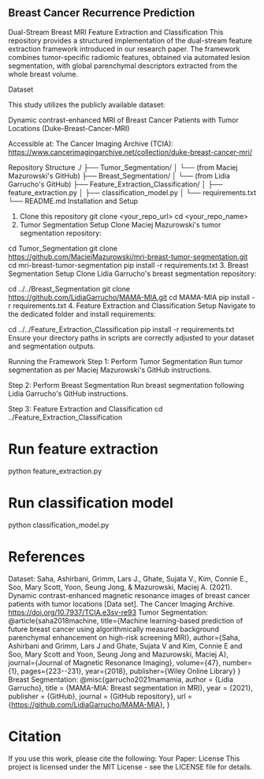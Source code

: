 ##  Breast Cancer Recurrence Prediction
Dual-Stream Breast MRI Feature Extraction and Classification
This repository provides a structured implementation of the dual-stream feature extraction framework introduced in our research paper. The framework combines tumor-specific radiomic features, obtained via automated lesion segmentation, with global parenchymal descriptors extracted from the whole breast volume.

Dataset

This study utilizes the publicly available dataset:

Dynamic contrast-enhanced MRI of Breast Cancer Patients with Tumor Locations (Duke-Breast-Cancer-MRI)

Accessible at: The Cancer Imaging Archive (TCIA): https://www.cancerimagingarchive.net/collection/duke-breast-cancer-mri/

Repository Structure
./
├── Tumor_Segmentation/
│   └── (from Maciej Mazurowski's GitHub)
├── Breast_Segmentation/
│   └── (from Lidia Garrucho's GitHub)
├── Feature_Extraction_Classification/
│   ├── feature_extraction.py
│   ├── classification_model.py
│   └── requirements.txt
└── README.md
Installation and Setup
1. Clone this repository
git clone <your_repo_url>
cd <your_repo_name>
2. Tumor Segmentation Setup
Clone Maciej Mazurowski's tumor segmentation repository:

cd Tumor_Segmentation
git clone https://github.com/MaciejMazurowski/mri-breast-tumor-segmentation.git
cd mri-breast-tumor-segmentation
pip install -r requirements.txt
3. Breast Segmentation Setup
Clone Lidia Garrucho's breast segmentation repository:

cd ../../Breast_Segmentation
git clone https://github.com/LidiaGarrucho/MAMA-MIA.git
cd MAMA-MIA
pip install -r requirements.txt
4. Feature Extraction and Classification Setup
Navigate to the dedicated folder and install requirements:

cd ../../Feature_Extraction_Classification
pip install -r requirements.txt
Ensure your directory paths in scripts are correctly adjusted to your dataset and segmentation outputs.

Running the Framework
Step 1: Perform Tumor Segmentation
Run tumor segmentation as per Maciej Mazurowski's GitHub instructions.

Step 2: Perform Breast Segmentation
Run breast segmentation following Lidia Garrucho's GitHub instructions.

Step 3: Feature Extraction and Classification
cd ../Feature_Extraction_Classification

# Run feature extraction
python feature_extraction.py

# Run classification model
python classification_model.py

# References
Dataset:
Saha, Ashirbani, Grimm, Lars J., Ghate, Sujata V., Kim, Connie E., Soo, Mary Scott, Yoon, Seung Jong, & Mazurowski, Maciej A. (2021). Dynamic contrast-enhanced magnetic resonance images of breast cancer patients with tumor locations [Data set]. The Cancer Imaging Archive. https://doi.org/10.7937/TCIA.e3sv-re93
Tumor Segmentation:
@article{saha2018machine,
  title={Machine learning-based prediction of future breast cancer using algorithmically measured background parenchymal enhancement on high-risk screening MRI},
  author={Saha, Ashirbani and Grimm, Lars J and Ghate, Sujata V and Kim, Connie E and Soo, Mary Scott and Yoon, Seung Jong and Mazurowski, Maciej A},
  journal={Journal of Magnetic Resonance Imaging},
  volume={47},
  number={1},
  pages={223--231},
  year={2018},
  publisher={Wiley Online Library}
}
Breast Segmentation:
@misc{garrucho2021mamamia,
  author = {Lidia Garrucho},
  title = {MAMA-MIA: Breast segmentation in MRI},
  year = {2021},
  publisher = {GitHub},
  journal = {GitHub repository},
  url = {https://github.com/LidiaGarrucho/MAMA-MIA},
}
# Citation
If you use this work, please cite the following:
Your Paper:
License
This project is licensed under the MIT License - see the LICENSE file for details.
